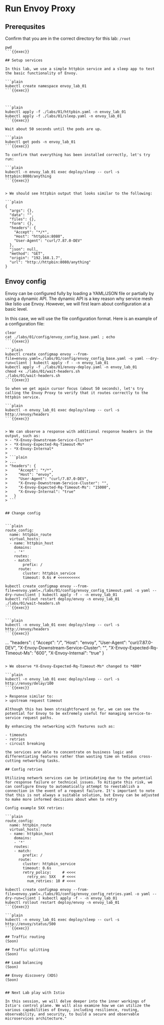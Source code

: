 # Run Envoy Proxy

## Prerequsites

Confirm that you are in the correct directory for this lab: `/root`

```plain
pwd
```{{exec}}

## Setup services

In this lab, we use a simple httpbin service and a sleep app to test the basic functionality of Envoy.

```plain
kubectl create namespace envoy_lab_01
```{{exec}}



```plain
kubectl apply -f ./labs/01/httpbin.yaml -n envoy_lab_01
kubectl apply -f ./labs/01/sleep.yaml -n envoy_lab_01
```{{exec}}

Wait about 50 seconds until the pods are up.

```plain
kubectl get pods -n envoy_lab_01
```{{exec}}

To confirm that everything has been installed correctly, let's try run:

```plain
kubectl -n envoy_lab_01 exec deploy/sleep -- curl -s httpbin:8080/anything 
```{{exec}}


> We should see httpbin output that looks similar to the following:

```plain
{
  "args": {}, 
  "data": "", 
  "files": {}, 
  "form": {}, 
  "headers": {
    "Accept": "*/*", 
    "Host": "httpbin:8080", 
    "User-Agent": "curl/7.87.0-DEV"
  }, 
  "json": null, 
  "method": "GET", 
  "origin": "192.168.1.7", 
  "url": "http://httpbin:8080/anything"
}
```

## Envoy config

Envoy can be configured fully by loading a YAML/JSON file or partially by using a dynamic API. The dynamic API is a key reason why service mesh like Istio use Envoy. However, we will first learn about configuration at a basic level.

In this case, we will use the file configuration format. Here is an example of a configuration file:

```plain
clear
cat ./labs/01/config/envoy_config_base.yaml ; echo
```{{exec}}

```plain
kubectl create configmap envoy --from-file=envoy.yaml=./labs/01/config/envoy_config_base.yaml -o yaml --dry-run=client | kubectl apply -f - -n envoy_lab_01
kubectl apply -f ./labs/01/envoy-deploy.yaml -n envoy_lab_01
chmod +x ./labs/01/wait-headers.sh
./labs/01/wait-headers.sh
```{{exec}}

So when we get again cursor focus (about 50 seconds), let's try calling the Envoy Proxy to verify that it routes correctly to the httpbin service.

```plain
kubectl -n envoy_lab_01 exec deploy/sleep -- curl -s http://envoy/headers
```{{exec}}


> We can observe a response with additional response headers in the output, such as:
> - *X-Envoy-Downstream-Service-Cluster*
> - *X-Envoy-Expected-Rq-Timeout-Ms*
> - *X-Envoy-Internal*
> 
> ```plain
> ...
> "headers": {
>     "Accept": "*/*", 
>     "Host": "envoy", 
>     "User-Agent": "curl/7.87.0-DEV", 
>     "X-Envoy-Downstream-Service-Cluster": "", 
>     "X-Envoy-Expected-Rq-Timeout-Ms": "15000", 
>     "X-Envoy-Internal": "true"
>   }
> ```


## Change config


```plain
route_config:
  name: httpbin_route
  virtual_hosts:
  - name: httpbin_host
    domains:
    - '*'
    routes:
    - match:
        prefix: /
      route:
        cluster: httpbin_service
        timeout: 0.6s # <<<<<<<<<<
```


```plain
kubectl create configmap envoy --from-file=envoy.yaml=./labs/01/config/envoy_config_timeout.yaml -o yaml --dry-run=client | kubectl apply -f - -n envoy_lab_01
kubectl rollout restart deploy/envoy -n envoy_lab_01
./labs/01/wait-headers.sh
```{{exec}}


```plain
kubectl -n envoy_lab_01 exec deploy/sleep -- curl -s http://envoy/headers
```{{exec}}

```
...
"headers": {
    "Accept": "*/*", 
    "Host": "envoy", 
    "User-Agent": "curl/7.87.0-DEV", 
    "X-Envoy-Downstream-Service-Cluster": "", 
    "X-Envoy-Expected-Rq-Timeout-Ms": "600", 
    "X-Envoy-Internal": "true"
  }
```

> We observe *X-Envoy-Expected-Rq-Timeout-Ms* changed to *600*

```plain
kubectl -n envoy_lab_01 exec deploy/sleep -- curl -s http://envoy/delay/100
```{{exec}}

> Response similar to:
> upstream request timeout

Although this has been straightforward so far, we can see the potential for Envoy to be extremely useful for managing service-to-service request paths. 

By enhancing the networking with features such as:

- timeouts
- retries
- circuit breaking

the services are able to concentrate on business logic and differentiating features rather than wasting time on tedious cross-cutting networking tasks.

## Config retries

Utilizing network services can be intimidating due to the potential for response failure or technical issues. To mitigate this risk, we can configure Envoy to automatically attempt to reestablish a connection in the event of a request failure. It's important to note that this is not always a suitable solution, but Envoy can be adjusted to make more informed decisions about when to retry

Config example 5XX retries:

```plain
route_config:
  name: httpbin_route
  virtual_hosts:
  - name: httpbin_host
    domains:
    - '*'
    routes:
    - match:
        prefix: /
      route:
        cluster: httpbin_service
        timeout: 0.6s
        retry_policy:     # <<<<
          retry_on: 5XX   # <<<<
          num_retries: 10 # <<<<
```

```plain
kubectl create configmap envoy --from-file=envoy.yaml=./labs/01/config/envoy_config_retries.yaml -o yaml --dry-run=client | kubectl apply -f - -n envoy_lab_01
kubectl rollout restart deploy/envoy -n envoy_lab_01
```{{exec}}

```plain
kubectl -n envoy_lab_01 exec deploy/sleep -- curl -s http://envoy/status/500
```{{exec}}

## Traffic routing
(Soon)

## Traffic splitting
(Soon)

## Load balancing
(Soon)

## Envoy discovery (XDS)
(Soon)


## Next Lab play with Istio

In this session, we will delve deeper into the inner workings of Istio's control plane. We will also examine how we can utilize the various capabilities of Envoy, including resilience, routing, observability, and security, to build a secure and observable microservices architecture."

